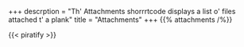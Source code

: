 +++
descrption = "Th' Attachments shorrrtcode displays a list o' files attached t' a plank"
title = "Attachments"
+++
{{% attachments /%}}

{{< piratify >}}